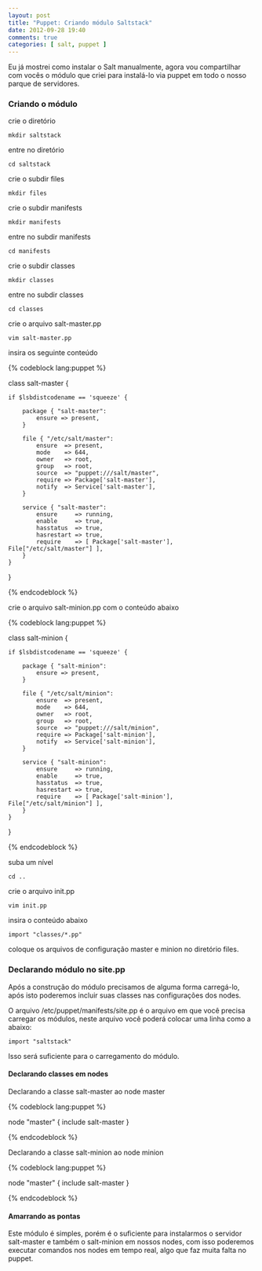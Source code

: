 ```yaml
---
layout: post
title: "Puppet: Criando módulo Saltstack"
date: 2012-09-28 19:40
comments: true
categories: [ salt, puppet ]
---
```


Eu já mostrei como instalar o Salt manualmente, agora vou compartilhar com vocês o módulo que criei para instalá-lo via puppet em todo o nosso parque de servidores.

### Criando o módulo

crie o diretório

    mkdir saltstack

entre no diretório

    cd saltstack

crie o subdir files

    mkdir files

crie o subdir manifests

    mkdir manifests

entre no subdir manifests

    cd manifests

crie o subdir classes

    mkdir classes

entre no subdir classes

    cd classes

crie o arquivo salt-master.pp

    vim salt-master.pp

insira os seguinte conteúdo 

{% codeblock lang:puppet %}

class salt-master {

	if $lsbdistcodename == 'squeeze' {
	
		package { "salt-master":
			ensure => present,
		}

		file { "/etc/salt/master":
			ensure  => present,
			mode    => 644,
			owner   => root,
			group   => root,
			source  => "puppet:///salt/master",
			require => Package['salt-master'],
			notify  => Service['salt-master'],
		}

		service { "salt-master":
			ensure     => running,
			enable     => true,
			hasstatus  => true,
			hasrestart => true,
			require    => [ Package['salt-master'], File["/etc/salt/master"] ],
		}
	}
}

{% endcodeblock %}

crie o arquivo salt-minion.pp com o conteúdo abaixo

{% codeblock lang:puppet %}

class salt-minion {

	if $lsbdistcodename == 'squeeze' {

		package { "salt-minion":
			ensure => present,
		}

		file { "/etc/salt/minion":
			ensure  => present,
			mode    => 644,
			owner   => root,
			group   => root,
			source  => "puppet:///salt/minion",
			require => Package['salt-minion'],
			notify  => Service['salt-minion'],
		}

		service { "salt-minion":
			ensure     => running,
			enable     => true,
			hasstatus  => true,
			hasrestart => true,
			require    => [ Package['salt-minion'], File["/etc/salt/minion"] ],
		}
	}
}

{% endcodeblock %}

suba um nível

    cd ..
    
crie o arquivo init.pp

    vim init.pp
    
insira o conteúdo abaixo

    import "classes/*.pp"
    
coloque os arquivos de configuração master e minion no diretório files.

### Declarando módulo no site.pp

Após a construção do módulo precisamos de alguma forma carregá-lo, após isto poderemos incluir suas classes nas configurações dos nodes.

O arquivo /etc/puppet/manifests/site.pp é o arquivo em que você precisa carregar os módulos, neste arquivo você poderá colocar uma linha como a abaixo:

    import "saltstack"
    
Isso será suficiente para o carregamento do módulo.

#### Declarando classes em nodes

Declarando a classe salt-master ao node master

{% codeblock lang:puppet %}

node "master" {
    include salt-master
}

{% endcodeblock %}

Declarando a classe salt-minion ao node minion

{% codeblock lang:puppet %}

node "master" {
    include salt-master
}

{% endcodeblock %}

#### Amarrando as pontas

Este módulo é simples, porém é o suficiente para instalarmos o servidor salt-master e também o salt-minion em nossos nodes, com isso poderemos executar comandos nos nodes em tempo real, algo que faz muita falta no puppet.
